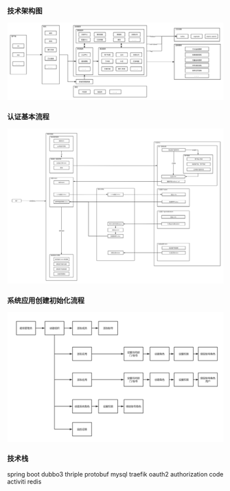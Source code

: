 ### 技术架构图

![技术架构图](./tutorial/jsy-cloud-architecture.png)

### 认证基本流程

![认证基本流程](./tutorial/jsy-cloud-auth-flow.png)

### 系统应用创建初始化流程

![系统应用创建初始化流程](./tutorial/jsy-cloud-app-op-flow.png)

### 技术栈

spring boot dubbo3 thriple protobuf mysql traefik oauth2 authorization code activiti redis
